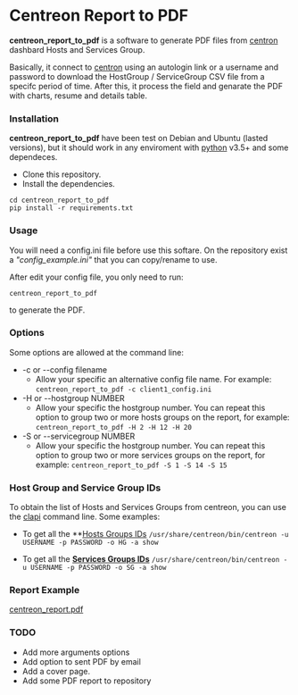 # Centreon Report to PDF

**centreon_report_to_pdf** is a software to generate PDF files from [centron](https://www.centreon.com/en/) dashbard Hosts and Services Group.

Basically, it connect to [centron](https://www.centreon.com/en/) using an autologin link or a username and password to download the HostGroup / ServiceGroup CSV file from a specifc period of time. After this, it process the field and genarate the PDF with charts, resume and details table.

### Installation

**centreon_report_to_pdf** have been test on Debian and Ubuntu (lasted versions), but it should work in any enviroment with  [python](https://www.python.org/) v3.5+ and some dependeces.

* Clone this repository.
* Install the dependencies.
```
cd centreon_report_to_pdf
pip install -r requirements.txt
```

### Usage

You will need a config.ini file before use this softare. On the repository exist a *"config_example.ini"* that you can copy/rename to use.

After edit your config file, you only need to run:
```
centreon_report_to_pdf
```
to generate the PDF.


### Options

Some options are allowed at the command line:
- -c or --config filename
    - Allow your specific an alternative config file name. For example: 
    ```centreon_report_to_pdf -c client1_config.ini```
- -H or --hostgroup NUMBER
    - Allow your specific the hostgroup number. You can repeat this option to group two or more hosts groups on the report, for example: 
    ```centreon_report_to_pdf -H 2 -H 12 -H 20```
- -S or --servicegroup NUMBER
    - Allow your specific the hostgroup number. You can repeat this option to group two or more services groups on the report, for example: 
    ```centreon_report_to_pdf -S 1 -S 14 -S 15```


### Host Group and Service Group IDs

To obtain the list of Hosts and Services Groups from centreon, you can use the [clapi](https://documentation.centreon.com/docs/centreon/en/lastest/api/clapi/index.html) command line. Some examples:

- To get all the **[Hosts Groups IDs](https://documentation.centreon.com/docs/centreon/en/latest/api/clapi/objects/host_groups.html)
```/usr/share/centreon/bin/centreon -u USERNAME -p PASSWORD -o HG -a show```

- To get all the **[Services Groups IDs](https://documentation.centreon.com/docs/centreon/en/latest/api/clapi/objects/service_groups.html)**
```/usr/share/centreon/bin/centreon -u USERNAME -p PASSWORD -o SG -a show```


### Report Example
[centreon_report.pdf](http://downloads.vhsantos.net/centreon_report.pdf)


### TODO
 - Add more arguments options
 - Add option to sent PDF by email
 - Add a cover page.
 - Add some PDF report to repository

